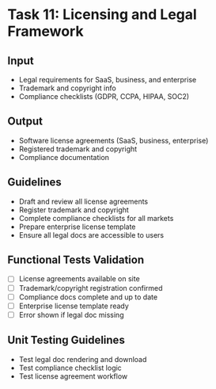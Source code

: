# Task 11: Licensing and Legal Framework

## Input
- Legal requirements for SaaS, business, and enterprise
- Trademark and copyright info
- Compliance checklists (GDPR, CCPA, HIPAA, SOC2)

## Output
- Software license agreements (SaaS, business, enterprise)
- Registered trademark and copyright
- Compliance documentation

## Guidelines
- Draft and review all license agreements
- Register trademark and copyright
- Complete compliance checklists for all markets
- Prepare enterprise license template
- Ensure all legal docs are accessible to users

## Functional Tests Validation
- [ ] License agreements available on site
- [ ] Trademark/copyright registration confirmed
- [ ] Compliance docs complete and up to date
- [ ] Enterprise license template ready
- [ ] Error shown if legal doc missing

## Unit Testing Guidelines
- Test legal doc rendering and download
- Test compliance checklist logic
- Test license agreement workflow
